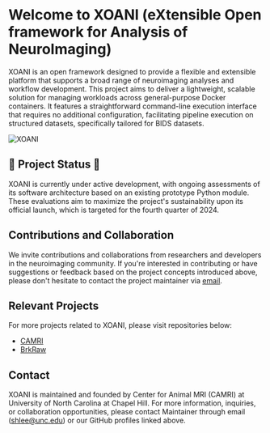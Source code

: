 # Welcome to XOANI (eXtensible Open framework for Analysis of NeuroImaging)

XOANI is an open framework designed to provide a flexible and extensible platform that supports a broad range of neuroimaging analyses and workflow development. This project aims to deliver a lightweight, scalable solution for managing workloads across general-purpose Docker containers. It features a straightforward command-line execution interface that requires no additional configuration, facilitating pipeline execution on structured datasets, specifically tailored for BIDS datasets.

![XOANI](https://github.com/xoani/.github/assets/7221078/c337ac59-786e-4179-8bf4-fd46605b36a9)

## 🚧 Project Status 🚧

XOANI is currently under active development, with ongoing assessments of its software architecture based on an existing prototype Python module. These evaluations aim to maximize the project's sustainability upon its official launch, which is targeted for the fourth quarter of 2024.

## Contributions and Collaboration

We invite contributions and collaborations from researchers and developers in the neuroimaging community. If you're interested in contributing or have suggestions or feedback based on the project concepts introduced above, please don't hesitate to contact the project maintainer via [email](mailto:shlee@unc.edu?subject=[GitHub]%20Expression%20of%20Interest\:%20Collaboration%20on%20XOANI%20Project).

## Relevant Projects

For more projects related to XOANI, please visit repositories below:
- [CAMRI](https://github.com/camriatunc)
- [BrkRaw](https://github.com/brkraw)

## Contact

XOANI is maintained and founded by Center for Animal MRI (CAMRI) at University of North Carolina at Chapel Hill. For more information, inquiries, or collaboration opportunities, please contact Maintainer through email (shlee@unc.edu) or our GitHub profiles linked above.

